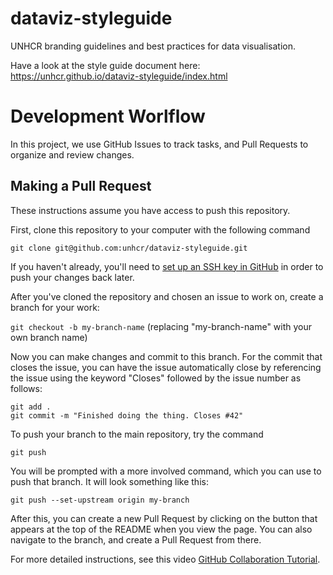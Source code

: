 # dataviz-styleguide
UNHCR branding guidelines and best practices for data visualisation. 

Have a look at the style guide document here: https://unhcr.github.io/dataviz-styleguide/index.html

# Development Worlflow

In this project, we use GitHub Issues to track tasks, and Pull Requests to organize and review changes.

## Making a Pull Request

These instructions assume you have access to push this repository.

First, clone this repository to your computer with the following command

`git clone git@github.com:unhcr/dataviz-styleguide.git`

If you haven't already, you'll need to [set up an SSH key in GitHub](https://help.github.com/articles/adding-a-new-ssh-key-to-your-github-account/) in order to push your changes back later.

After you've cloned the repository and chosen an issue to work on, create a branch for your work:

`git checkout -b my-branch-name` (replacing "my-branch-name" with your own branch name)

Now you can make changes and commit to this branch. For the commit that closes the issue, you can have the issue automatically close by referencing the issue using the keyword "Closes" followed by the issue number as follows:

```
git add .
git commit -m "Finished doing the thing. Closes #42"
```

To push your branch to the main repository, try the command

`git push`

You will be prompted with a more involved command, which you can use to push that branch. It will look something like this:

`git push --set-upstream origin my-branch`

After this, you can create a new Pull Request by clicking on the button that appears at the top of the README when you view the page. You can also navigate to the branch, and create a Pull Request from there.

For more detailed instructions, see this video [GitHub Collaboration Tutorial](https://www.youtube.com/watch?v=jLWZaFzPS6Q).
